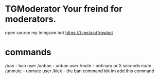 # TGModerator Your freind for moderators.
open source my telegram bot 
https://t.me/asdfrqwbot
# commands
/ban - ban user 
/unban - unban user
/mute - ordinary or X seconds mute
/unmute - unmute user
/kick - the ban command idk im add this command
